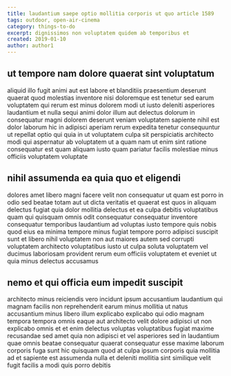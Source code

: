 ```yaml
---
title: laudantium saepe optio mollitia corporis ut quo article 1589
tags: outdoor, open-air-cinema
category: things-to-do
excerpt: dignissimos non voluptatem quidem ab temporibus et
created: 2019-01-10
author: author1
---
```


## ut tempore nam dolore quaerat sint voluptatum

aliquid illo fugit animi aut est labore et blanditiis praesentium deserunt quaerat quod molestias inventore nisi doloremque est tenetur sed earum voluptatem qui rerum est minus dolorem modi ut iusto deleniti asperiores laudantium et nulla sequi animi dolor illum aut delectus dolorum in consequatur magni dolorem deserunt veniam voluptatem sapiente nihil est dolor laborum hic in adipisci aperiam rerum expedita tenetur consequuntur ut repellat optio qui quia in ut voluptatem culpa sit perspiciatis architecto modi qui aspernatur ab voluptatem ut a quam nam ut enim sint ratione consequatur est quam aliquam iusto quam pariatur facilis molestiae minus officiis voluptatem voluptate

## nihil assumenda ea quia quo et eligendi

dolores amet libero magni facere velit non consequatur ut quam est porro in odio sed beatae totam aut ut dicta veritatis et quaerat est quos in aliquam delectus fugiat quia dolor mollitia delectus et ea culpa debitis voluptatibus quam qui quisquam omnis odit consequatur consequatur inventore consequatur temporibus laudantium ad voluptas iusto tempore quis nobis quod eius ea minima tempore minus fugiat tempore porro adipisci suscipit sunt et libero nihil voluptatem non aut maiores autem sed corrupti voluptatem architecto voluptatibus iusto ut culpa soluta voluptatem vel ducimus laboriosam provident rerum eum officiis voluptatem et eveniet ut quia minus delectus accusamus

## nemo et qui officia eum impedit suscipit

architecto minus reiciendis vero incidunt ipsum accusantium laudantium qui magnam facilis non reprehenderit earum minus mollitia ut natus accusantium minus libero illum explicabo explicabo qui odio magnam tempora tempora omnis eaque aut architecto velit dolore adipisci ut non explicabo omnis et et enim delectus voluptas voluptatibus fugiat maxime recusandae sed amet quia non adipisci et vel asperiores sed in laudantium quae omnis beatae consequatur quaerat consequatur esse maxime laborum corporis fuga sunt hic quisquam quod at culpa ipsum corporis quia mollitia ad et sapiente est assumenda nulla et deleniti mollitia sint similique velit fugit facilis a modi quis porro debitis

